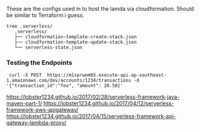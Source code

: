 
These are the configs used in to host the lamda via cloudformation. Should be similar to Terraform i guess.
``` 
tree .serverless/
   .serverless/
   ├── cloudformation-template-create-stack.json
   ├── cloudformation-template-update-stack.json
   └── serverless-state.json
```


### Testing the Endpoints
```
 curl -X POST  https://m1sprwom65.execute-api.ap-southeast-1.amazonaws.com/dev/accounts/1234/transactions -d '{"transaction_id":"foo", "amount": 20.50}'
```

https://lobster1234.github.io/2017/02/28/serverless-framework-java-maven-part-1/
https://lobster1234.github.io/2017/04/12/serverless-framework-aws-apigateway/
https://lobster1234.github.io/2017/04/15/serverless-framework-api-gateway-lambda-proxy/